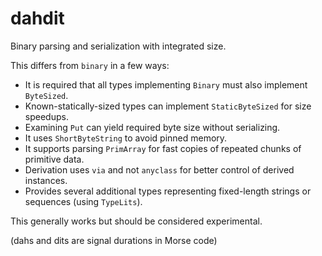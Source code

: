 # dahdit

Binary parsing and serialization with integrated size.

This differs from `binary` in a few ways:

* It is required that all types implementing `Binary` must also implement `ByteSized`.
* Known-statically-sized types can implement `StaticByteSized` for size speedups.
* Examining `Put` can yield required byte size without serializing.
* It uses `ShortByteString` to avoid pinned memory.
* It supports parsing `PrimArray` for fast copies of repeated chunks of primitive data.
* Derivation uses `via` and not `anyclass` for better control of derived instances.
* Provides several additional types representing fixed-length strings or sequences (using `TypeLits`).

This generally works but should be considered experimental.

(dahs and dits are signal durations in Morse code)
